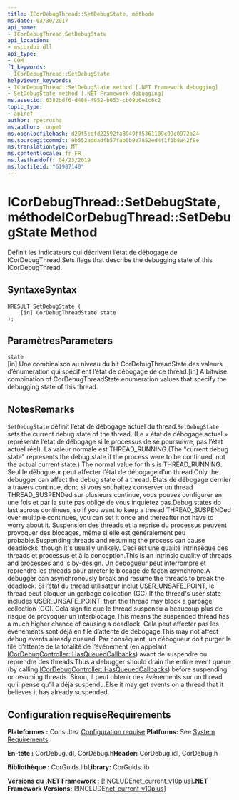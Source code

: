 ```yaml
---
title: ICorDebugThread::SetDebugState, méthode
ms.date: 03/30/2017
api_name:
- ICorDebugThread.SetDebugState
api_location:
- mscordbi.dll
api_type:
- COM
f1_keywords:
- ICorDebugThread::SetDebugState
helpviewer_keywords:
- ICorDebugThread::SetDebugState method [.NET Framework debugging]
- SetDebugState method [.NET Framework debugging]
ms.assetid: 6382bdf6-d488-4952-b653-cb09b6e1c6c2
topic_type:
- apiref
author: rpetrusha
ms.author: ronpet
ms.openlocfilehash: d29f5cefd22592fa8949ff5361109c09c0972b24
ms.sourcegitcommit: 9b552addadfb57fab0b9e7852ed4f1f1b8a42f8e
ms.translationtype: MT
ms.contentlocale: fr-FR
ms.lasthandoff: 04/23/2019
ms.locfileid: "61987140"
---
```

# <a name="icordebugthreadsetdebugstate-method"></a><span data-ttu-id="7fbab-102">ICorDebugThread::SetDebugState, méthode</span><span class="sxs-lookup"><span data-stu-id="7fbab-102">ICorDebugThread::SetDebugState Method</span></span>
<span data-ttu-id="7fbab-103">Définit les indicateurs qui décrivent l’état de débogage de ICorDebugThread.</span><span class="sxs-lookup"><span data-stu-id="7fbab-103">Sets flags that describe the debugging state of this ICorDebugThread.</span></span>  
  
## <a name="syntax"></a><span data-ttu-id="7fbab-104">Syntaxe</span><span class="sxs-lookup"><span data-stu-id="7fbab-104">Syntax</span></span>  
  
```  
HRESULT SetDebugState (  
    [in] CorDebugThreadState state  
);  
```  
  
## <a name="parameters"></a><span data-ttu-id="7fbab-105">Paramètres</span><span class="sxs-lookup"><span data-stu-id="7fbab-105">Parameters</span></span>  
 `state`  
 <span data-ttu-id="7fbab-106">[in] Une combinaison au niveau du bit CorDebugThreadState des valeurs d’énumération qui spécifient l’état de débogage de ce thread.</span><span class="sxs-lookup"><span data-stu-id="7fbab-106">[in] A bitwise combination of CorDebugThreadState enumeration values that specify the debugging state of this thread.</span></span>  
  
## <a name="remarks"></a><span data-ttu-id="7fbab-107">Notes</span><span class="sxs-lookup"><span data-stu-id="7fbab-107">Remarks</span></span>  
 <span data-ttu-id="7fbab-108">`SetDebugState` définit l’état de débogage actuel du thread.</span><span class="sxs-lookup"><span data-stu-id="7fbab-108">`SetDebugState` sets the current debug state of the thread.</span></span> <span data-ttu-id="7fbab-109">(Le « état de débogage actuel » représente l’état de débogage si le processus de se poursuivre, pas l’état actuel réel). La valeur normale est THREAD_RUNNING.</span><span class="sxs-lookup"><span data-stu-id="7fbab-109">(The "current debug state" represents the debug state if the process were to be continued, not the actual current state.) The normal value for this is THREAD_RUNNING.</span></span> <span data-ttu-id="7fbab-110">Seul le débogueur peut affecter l’état de débogage d’un thread.</span><span class="sxs-lookup"><span data-stu-id="7fbab-110">Only the debugger can affect the debug state of a thread.</span></span> <span data-ttu-id="7fbab-111">États de débogage dernier à travers continue, donc si vous souhaitez conserver un thread THREAD_SUSPENDed sur plusieurs continue, vous pouvez configurer en une fois et par la suite pas obligé de vous inquiétez pas.</span><span class="sxs-lookup"><span data-stu-id="7fbab-111">Debug states do last across continues, so if you want to keep a thread THREAD_SUSPENDed over multiple continues, you can set it once and thereafter not have to worry about it.</span></span> <span data-ttu-id="7fbab-112">Suspension des threads et la reprise du processus peuvent provoquer des blocages, même si elle est généralement peu probable.</span><span class="sxs-lookup"><span data-stu-id="7fbab-112">Suspending threads and resuming the process can cause deadlocks, though it's usually unlikely.</span></span> <span data-ttu-id="7fbab-113">Ceci est une qualité intrinsèque des threads et processus et à la conception.</span><span class="sxs-lookup"><span data-stu-id="7fbab-113">This is an intrinsic quality of threads and processes and is by-design.</span></span> <span data-ttu-id="7fbab-114">Un débogueur peut interrompre et reprendre les threads pour arrêter le blocage de façon asynchrone.</span><span class="sxs-lookup"><span data-stu-id="7fbab-114">A debugger can asynchronously break and resume the threads to break the deadlock.</span></span> <span data-ttu-id="7fbab-115">Si l’état du thread utilisateur inclut USER_UNSAFE_POINT, le thread peut bloquer un garbage collection (GC).</span><span class="sxs-lookup"><span data-stu-id="7fbab-115">If the thread's user state includes USER_UNSAFE_POINT, then the thread may block a garbage collection (GC).</span></span> <span data-ttu-id="7fbab-116">Cela signifie que le thread suspendu a beaucoup plus de risque de provoquer un interblocage.</span><span class="sxs-lookup"><span data-stu-id="7fbab-116">This means the suspended thread has a much higher chance of causing a deadlock.</span></span> <span data-ttu-id="7fbab-117">Cela peut affecter pas les événements sont déjà en file d’attente de débogage.</span><span class="sxs-lookup"><span data-stu-id="7fbab-117">This may not affect debug events already queued.</span></span> <span data-ttu-id="7fbab-118">Par conséquent, un débogueur doit purger la file d’attente de la totalité de l’événement (en appelant [ICorDebugController::HasQueuedCallbacks](../../../../docs/framework/unmanaged-api/debugging/icordebugcontroller-hasqueuedcallbacks-method.md)) avant de suspendre ou reprendre des threads.</span><span class="sxs-lookup"><span data-stu-id="7fbab-118">Thus a debugger should drain the entire event queue (by calling [ICorDebugController::HasQueuedCallbacks](../../../../docs/framework/unmanaged-api/debugging/icordebugcontroller-hasqueuedcallbacks-method.md)) before suspending or resuming threads.</span></span> <span data-ttu-id="7fbab-119">Sinon, il peut obtenir des événements sur un thread qu’il pense qu’il a déjà suspendu.</span><span class="sxs-lookup"><span data-stu-id="7fbab-119">Else it may get events on a thread that it believes it has already suspended.</span></span>  
  
## <a name="requirements"></a><span data-ttu-id="7fbab-120">Configuration requise</span><span class="sxs-lookup"><span data-stu-id="7fbab-120">Requirements</span></span>  
 <span data-ttu-id="7fbab-121">**Plateformes :** Consultez [Configuration requise](../../../../docs/framework/get-started/system-requirements.md).</span><span class="sxs-lookup"><span data-stu-id="7fbab-121">**Platforms:** See [System Requirements](../../../../docs/framework/get-started/system-requirements.md).</span></span>  
  
 <span data-ttu-id="7fbab-122">**En-tête :** CorDebug.idl, CorDebug.h</span><span class="sxs-lookup"><span data-stu-id="7fbab-122">**Header:** CorDebug.idl, CorDebug.h</span></span>  
  
 <span data-ttu-id="7fbab-123">**Bibliothèque :** CorGuids.lib</span><span class="sxs-lookup"><span data-stu-id="7fbab-123">**Library:** CorGuids.lib</span></span>  
  
 <span data-ttu-id="7fbab-124">**Versions du .NET Framework :** [!INCLUDE[net_current_v10plus](../../../../includes/net-current-v10plus-md.md)]</span><span class="sxs-lookup"><span data-stu-id="7fbab-124">**.NET Framework Versions:** [!INCLUDE[net_current_v10plus](../../../../includes/net-current-v10plus-md.md)]</span></span>
